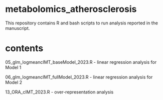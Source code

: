 # metabolomics_atherosclerosis
This repository contains R and bash scripts to run analysis reported in the manuscript. 

# contents
05_glm_logmeancIMT_baseModel_2023.R - linear regression analysis for Model 1 

06_glm_logmeancIMT_fullModel_2023.R - linear regression analysis for Model 2 

13_ORA_cIMT_2023.R - over-representation analysis 

